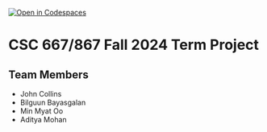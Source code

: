 [![Open in Codespaces](https://classroom.github.com/assets/launch-codespace-2972f46106e565e64193e422d61a12cf1da4916b45550586e14ef0a7c637dd04.svg)](https://classroom.github.com/open-in-codespaces?assignment_repo_id=16637979)
# CSC 667/867 Fall 2024 Term Project

## Team Members

- John Collins
- Bilguun Bayasgalan
- Min Myat Oo
- Aditya Mohan
